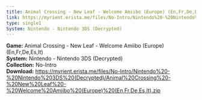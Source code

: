 ```yaml
---
title: Animal Crossing - New Leaf - Welcome Amiibo (Europe) (En,Fr,De,Es,It)
link: https://myrient.erista.me/files/No-Intro/Nintendo%20-%20Nintendo%203DS%20(Decrypted)/Animal%20Crossing%20-%20New%20Leaf%20-%20Welcome%20Amiibo%20(Europe)%20(En,Fr,De,Es,It).zip
type: single1
System: Nintendo - Nintendo 3DS (Decrypted)
---
```

<b>Game:</b> Animal Crossing - New Leaf - Welcome Amiibo (Europe) (En,Fr,De,Es,It)<br>
<b>System:</b> Nintendo - Nintendo 3DS (Decrypted)<br>
<b>Collection:</b> No-Intro<br>
<b>Download:</b> https://myrient.erista.me/files/No-Intro/Nintendo%20-%20Nintendo%203DS%20(Decrypted)/Animal%20Crossing%20-%20New%20Leaf%20-%20Welcome%20Amiibo%20(Europe)%20(En,Fr,De,Es,It).zip